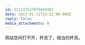 ```yaml
---
id: 111137527879444387
date: 2011-01-11T23:52:00.000Z
reply: false
media_attachments: 0
---
```


网站空间打不开，杯具了，相当的杯具。 ​​​​

